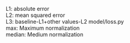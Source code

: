 L1: absolute error  
L2: mean squared error  
L3: baseline-L1+other values-L2  model/loss.py  
max: Maximum normalization  
median: Medium normalization  
